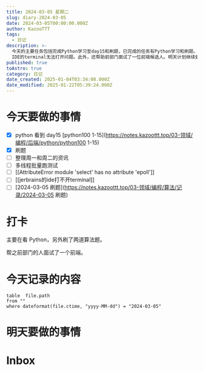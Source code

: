 ```yaml
---
title: 2024-03-05 星期二
slug: diary-2024-03-05
date: 2024-03-05T00:00:00.000Z
author: KazooTTT
tags:
  - 日记
description: >-
  今天的主要任务包括完成Python学习至day15和刷题，已完成的任务有Python学习和刷题。未完成的任务包括整理周一和周二的资讯、进行多线程批量测试、解决Python的AttributeError问题以及JetBrains
  IDE的terminal无法打开问题。此外，还帮助前部门面试了一位前端候选人。明天计划继续处理未完成的任务，并记录了2024年3月5日的文件路径信息。
published: true
toAstro: true
category: 日记
date_created: 2025-01-04T03:34:08.000Z
date_modified: 2025-01-22T05:39:24.000Z
---
```


# 今天要做的事情

- [x] python 看到 day15 [python100 1-15](https://notes.kazoottt.top/03-领域/编程/后端/python/python100 1-15)
- [x] 刷题
- [ ] 整理周一和周二的资讯
- [ ] 多线程批量跑测试
- [ ] [[AttributeError module 'select' has no attribute 'epoll']]
- [ ] [[jerbrains的ide打不开terminal]]
- [ ] [2024-03-05 刷题](https://notes.kazoottt.top/03-领域/编程/算法/记录/2024-03-05 刷题)

# 打卡

主要在看 Python，另外刷了两道算法题。

帮之前部门的人面试了一个前端。​​​

# 今天记录的内容

```dataview
table  file.path
from ""
where dateformat(file.ctime, "yyyy-MM-dd") = "2024-03-05"
```

# 明天要做的事情

# Inbox

<!-- start of weread -->
<!-- end of weread -->
